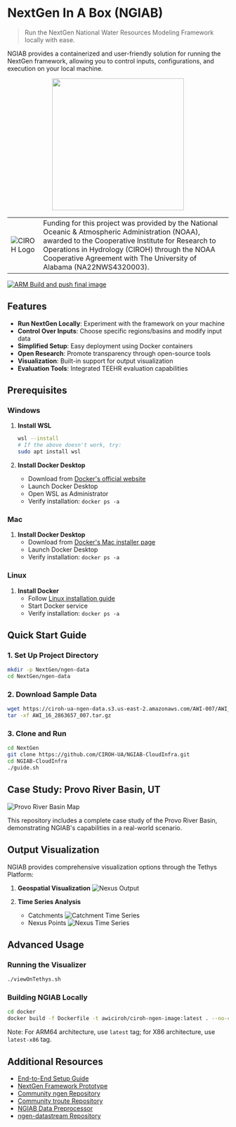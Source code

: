 # NextGen In A Box (NGIAB)

> Run the NextGen National Water Resources Modeling Framework locally with ease.

NGIAB provides a containerized and user-friendly solution for running the NextGen framework, allowing you to control inputs, configurations, and execution on your local machine.

<p align="center">
<img src="https://github.com/CIROH-UA/NGIAB-CloudInfra/blob/main/image/README/ngiab.png" width="300">
</p>

| | |
| --- | --- |
| ![CIROH Logo](https://ciroh.ua.edu/wp-content/uploads/2022/08/CIROHLogo_200x200.png) | Funding for this project was provided by the National Oceanic & Atmospheric Administration (NOAA), awarded to the Cooperative Institute for Research to Operations in Hydrology (CIROH) through the NOAA Cooperative Agreement with The University of Alabama (NA22NWS4320003). |

[![ARM Build and push final image](https://github.com/CIROH-UA/NGIAB-CloudInfra/actions/workflows/docker_image_main_branch.yml/badge.svg)](https://github.com/CIROH-UA/NGIAB-CloudInfra/actions/workflows/docker_image_main_branch.yml)

## Features

- **Run NextGen Locally**: Experiment with the framework on your machine
- **Control Over Inputs**: Choose specific regions/basins and modify input data
- **Simplified Setup**: Easy deployment using Docker containers
- **Open Research**: Promote transparency through open-source tools
- **Visualization**: Built-in support for output visualization
- **Evaluation Tools**: Integrated TEEHR evaluation capabilities

## Prerequisites

### Windows
1. **Install WSL**
   ```bash
   wsl --install
   # If the above doesn't work, try:
   sudo apt install wsl
   ```

2. **Install Docker Desktop**
   - Download from [Docker's official website](https://docs.docker.com/desktop/install/windows-install/#install-docker-desktop-on-windows)
   - Launch Docker Desktop
   - Open WSL as Administrator
   - Verify installation: `docker ps -a`

### Mac
1. **Install Docker Desktop**
   - Download from [Docker's Mac installer page](https://docs.docker.com/desktop/install/mac-install/)
   - Launch Docker Desktop
   - Verify installation: `docker ps -a`

### Linux
1. **Install Docker**
   - Follow [Linux installation guide](https://docs.docker.com/desktop/install/linux-install/)
   - Start Docker service
   - Verify installation: `docker ps -a`

## Quick Start Guide

### 1. Set Up Project Directory
```bash
mkdir -p NextGen/ngen-data
cd NextGen/ngen-data
```

### 2. Download Sample Data
```bash
wget https://ciroh-ua-ngen-data.s3.us-east-2.amazonaws.com/AWI-007/AWI_16_2863657_007.tar.gz
tar -xf AWI_16_2863657_007.tar.gz
```

### 3. Clone and Run
```bash
cd NextGen
git clone https://github.com/CIROH-UA/NGIAB-CloudInfra.git
cd NGIAB-CloudInfra
./guide.sh
```

## Case Study: Provo River Basin, UT

![Provo River Basin Map](https://github.com/CIROH-UA/NGIAB-CloudInfra/blob/main/image/README/VPU16_007.png)

This repository includes a complete case study of the Provo River Basin, demonstrating NGIAB's capabilities in a real-world scenario.

## Output Visualization

NGIAB provides comprehensive visualization options through the Tethys Platform:

1. **Geospatial Visualization**
   ![Nexus Output](https://github.com/CIROH-UA/NGIAB-CloudInfra/blob/main/image/README/outputnexus.png)

2. **Time Series Analysis**
   - Catchments
     ![Catchment Time Series](https://github.com/CIROH-UA/NGIAB-CloudInfra/blob/main/image/README/outputcat.png)
   - Nexus Points
     ![Nexus Time Series](https://github.com/CIROH-UA/NGIAB-CloudInfra/blob/main/image/README/outputnexusteehr.png)

## Advanced Usage

### Running the Visualizer
```bash
./viewOnTethys.sh
```

### Building NGIAB Locally
```bash
cd docker
docker build -f Dockerfile -t awiciroh/ciroh-ngen-image:latest . --no-cache
```

Note: For ARM64 architecture, use `latest` tag; for X86 architecture, use `latest-x86` tag.

## Additional Resources

- [End-to-End Setup Guide](https://docs.ciroh.org/docs/products/Community%20Hydrologic%20Modeling%20Framework/nextgeninaboxDocker/workflow)
- [NextGen Framework Prototype](https://github.com/NOAA-OWP/ngen)
- [Community ngen Repository](https://github.com/CIROH-UA/ngen)
- [Community troute Repository](https://github.com/CIROH-UA/t-route)
- [NGIAB Data Preprocessor](https://github.com/AlabamaWaterInstitute/NGIAB_data_preprocess)
- [ngen-datastream Repository](https://github.com/CIROH-UA/ngen-datastream/tree/main)
